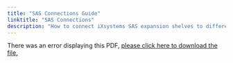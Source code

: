 ```yaml
---
title: "SAS Connections Guide"
linktitle: "SAS Connections"
description: "How to connect iXsystems SAS expansion shelves to different TrueNAS hardware products."
---
```


<object data="https://www.truenas.com/docs/pdf/SAS-Wiring-Guide-27May20.pdf" type="application/pdf" width="95%" height="1000">
  There was an error displaying this PDF, <a href="/pdf/SAS-Wiring-Guide-27May20.pdf">please click
  here to download the file.</a>
</object>